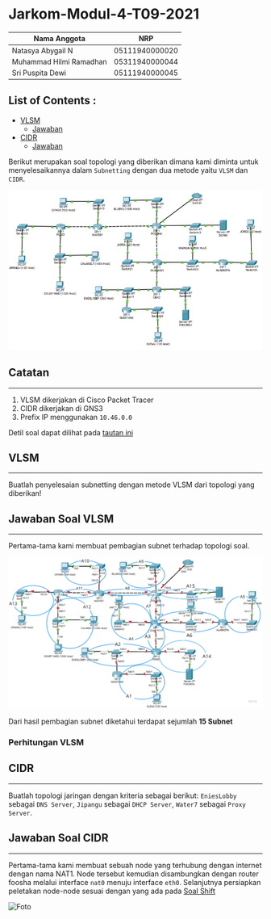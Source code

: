 # Jarkom-Modul-4-T09-2021

Nama Anggota | NRP
------------------- | --------------		
Natasya Abygail N | 05111940000020
Muhammad Hilmi Ramadhan | 05311940000044
Sri Puspita Dewi | 05111940000045

## List of Contents :
- [VLSM](#vlsm)
	- [Jawaban](#jawaban-soal-vlsm)
- [CIDR](#cidr)
	- [Jawaban](#jawaban-soal-cidr)

Berikut merupakan soal topologi yang diberikan dimana kami diminta untuk menyelesaikannya dalam `Subnetting` dengan dua metode yaitu `VLSM` dan `CIDR`.

![Foto](./img/soalTopologi.png)
<br>

## Catatan
---
1. VLSM dikerjakan di Cisco Packet Tracer
2. CIDR dikerjakan di GNS3
3. Prefix IP menggunakan `10.46.0.0`

Detil soal dapat dilihat pada [tautan ini](https://docs.google.com/document/d/1hf5Vi5nbEq6YY-nqmK7XUTHGNL_KVEFVc14mW9k0FAg/edit)

## VLSM
---
Buatlah penyelesaian subnetting dengan metode VLSM dari topologi yang diberikan!

## Jawaban Soal VLSM 
---
Pertama-tama kami membuat pembagian subnet terhadap topologi soal.

![Foto](./img/VLSMsoalShiftmodul4/topologiVLSMsoalShiftModul4.jpg)
<br>

Dari hasil pembagian subnet diketahui terdapat sejumlah **15 Subnet**

### Perhitungan VLSM



## CIDR
---
Buatlah topologi jaringan dengan kriteria sebagai berikut: `EniesLobby` sebagai `DNS Server`, `Jipangu` sebagai `DHCP Server`, `Water7` sebagai `Proxy Server`.

## Jawaban Soal CIDR 
---
Pertama-tama kami membuat sebuah node yang terhubung dengan internet dengan nama NAT1. Node tersebut kemudian disambungkan dengan router foosha melalui interface `nat0` menuju interface `eth0`. Selanjutnya persiapkan peletakan node-node sesuai dengan yang ada pada [Soal Shift](https://docs.google.com/document/d/1hwuI5YpxiP-aboS7wGWPbaQeSOQl0HHVHLT3ws2BPUk/edit)

![Foto](./img/no1/topologi.jpg)
<br>